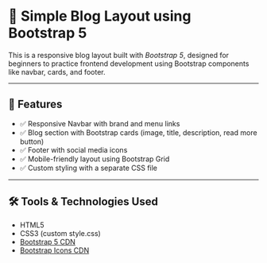 # 📝 Simple Blog Layout using Bootstrap 5

This is a responsive blog layout built with *Bootstrap 5*, designed for beginners to practice frontend development using Bootstrap components like navbar, cards, and footer.

---

## 📌 Features

- ✅ Responsive Navbar with brand and menu links
- ✅ Blog section with Bootstrap cards (image, title, description, read more button)
- ✅ Footer with social media icons
- ✅ Mobile-friendly layout using Bootstrap Grid
- ✅ Custom styling with a separate CSS file

---

## 🛠 Tools & Technologies Used

- HTML5
- CSS3 (custom style.css)
- [Bootstrap 5 CDN](https://getbootstrap.com)
- [Bootstrap Icons CDN](https://icons.getbootstrap.com)
